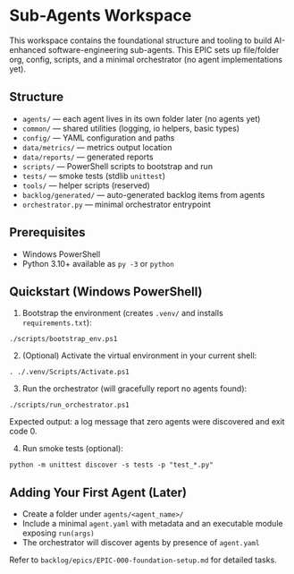 # Sub-Agents Workspace

This workspace contains the foundational structure and tooling to build AI-enhanced software-engineering sub-agents. This EPIC sets up file/folder org, config, scripts, and a minimal orchestrator (no agent implementations yet).

## Structure
- `agents/` — each agent lives in its own folder later (no agents yet)
- `common/` — shared utilities (logging, io helpers, basic types)
- `config/` — YAML configuration and paths
- `data/metrics/` — metrics output location
- `data/reports/` — generated reports
- `scripts/` — PowerShell scripts to bootstrap and run
- `tests/` — smoke tests (stdlib `unittest`)
- `tools/` — helper scripts (reserved)
- `backlog/generated/` — auto-generated backlog items from agents
- `orchestrator.py` — minimal orchestrator entrypoint

## Prerequisites
- Windows PowerShell
- Python 3.10+ available as `py -3` or `python`

## Quickstart (Windows PowerShell)
1) Bootstrap the environment (creates `.venv/` and installs `requirements.txt`):
```
./scripts/bootstrap_env.ps1
```

2) (Optional) Activate the virtual environment in your current shell:
```
. ./.venv/Scripts/Activate.ps1
```

3) Run the orchestrator (will gracefully report no agents found):
```
./scripts/run_orchestrator.ps1
```

Expected output: a log message that zero agents were discovered and exit code 0.

4) Run smoke tests (optional):
```
python -m unittest discover -s tests -p "test_*.py"
```

## Adding Your First Agent (Later)
- Create a folder under `agents/<agent_name>/`
- Include a minimal `agent.yaml` with metadata and an executable module exposing `run(args)`
- The orchestrator will discover agents by presence of `agent.yaml`

Refer to `backlog/epics/EPIC-000-foundation-setup.md` for detailed tasks.

